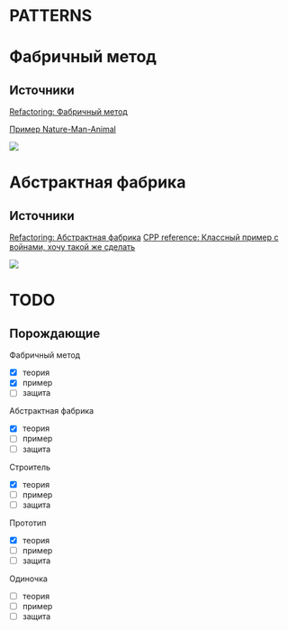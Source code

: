 # PATTERNS

# Фабричный метод

## Источники

[Refactoring: Фабричный метод](https://refactoring.guru/ru/design-patterns/factory-method)

[Пример Nature-Man-Animal](http://ci-plus-plus-snachala.ru/?p=4316)

![](https://github.com/obscene3190/PATTERNS/blob/master/sources/structure.png)


# Абстрактная фабрика

## Источники

[Refactoring: Абстрактная фабрика](https://refactoring.guru/ru/design-patterns/abstract-factory)
[CPP reference: Классный пример с войнами, хочу такой же сделать](http://cpp-reference.ru/patterns/creational-patterns/abstract-factory/)

![](https://github.com/obscene3190/PATTERNS/blob/master/sources/AbstractFabric.png)


# TODO
## Порождающие
Фабричный метод
- [x] теория
- [x] пример
- [ ] защита

Абстрактная фабрика
- [x] теория
- [ ] пример
- [ ] защита

Строитель
- [x] теория
- [ ] пример
- [ ] защита

Прототип
- [x] теория
- [ ] пример
- [ ] защита

Одиночка
- [ ] теория
- [ ] пример
- [ ] защита
